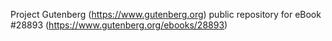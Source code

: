 Project Gutenberg (https://www.gutenberg.org) public repository for eBook #28893 (https://www.gutenberg.org/ebooks/28893)
